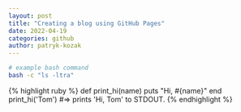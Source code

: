 ```yaml
---
layout: post
title: "Creating a blog using GitHub Pages"
date: 2022-04-19
categories: github
author: patryk-kozak
---
```


```bash
# example bash command
bash -c "ls -ltra"
```

{% highlight ruby %}
def print_hi(name)
  puts "Hi, #{name}"
end
print_hi('Tom')
#=> prints 'Hi, Tom' to STDOUT.
{% endhighlight %}
